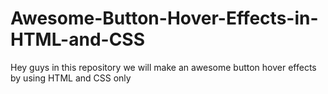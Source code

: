 # Awesome-Button-Hover-Effects-in-HTML-and-CSS
Hey guys in this repository we will make an awesome button hover effects by using HTML and CSS only
